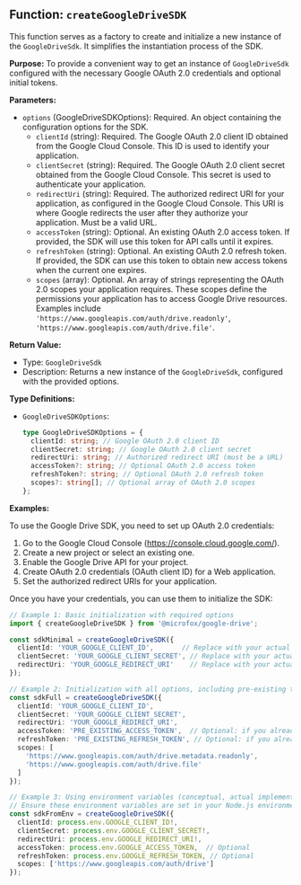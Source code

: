 ## Function: `createGoogleDriveSDK`

This function serves as a factory to create and initialize a new instance of the `GoogleDriveSdk`. It simplifies the instantiation process of the SDK.

**Purpose:**
To provide a convenient way to get an instance of `GoogleDriveSdk` configured with the necessary Google OAuth 2.0 credentials and optional initial tokens.

**Parameters:**

-   `options` (GoogleDriveSDKOptions): Required. An object containing the configuration options for the SDK.
    -   `clientId` (string): Required. The Google OAuth 2.0 client ID obtained from the Google Cloud Console. This ID is used to identify your application.
    -   `clientSecret` (string): Required. The Google OAuth 2.0 client secret obtained from the Google Cloud Console. This secret is used to authenticate your application.
    -   `redirectUri` (string): Required. The authorized redirect URI for your application, as configured in the Google Cloud Console. This URI is where Google redirects the user after they authorize your application. Must be a valid URL.
    -   `accessToken` (string): Optional. An existing OAuth 2.0 access token. If provided, the SDK will use this token for API calls until it expires.
    -   `refreshToken` (string): Optional. An existing OAuth 2.0 refresh token. If provided, the SDK can use this token to obtain new access tokens when the current one expires.
    -   `scopes` (array<string>): Optional. An array of strings representing the OAuth 2.0 scopes your application requires. These scopes define the permissions your application has to access Google Drive resources. Examples include `'https://www.googleapis.com/auth/drive.readonly'`, `'https://www.googleapis.com/auth/drive.file'`.

**Return Value:**

-   Type: `GoogleDriveSdk`
-   Description: Returns a new instance of the `GoogleDriveSdk`, configured with the provided options.

**Type Definitions:**

*   `GoogleDriveSDKOptions`:
    ```typescript
    type GoogleDriveSDKOptions = {
      clientId: string; // Google OAuth 2.0 client ID
      clientSecret: string; // Google OAuth 2.0 client secret
      redirectUri: string; // Authorized redirect URI (must be a URL)
      accessToken?: string; // Optional OAuth 2.0 access token
      refreshToken?: string; // Optional OAuth 2.0 refresh token
      scopes?: string[]; // Optional array of OAuth 2.0 scopes
    };
    ```

**Examples:**

To use the Google Drive SDK, you need to set up OAuth 2.0 credentials:

1.  Go to the Google Cloud Console (https://console.cloud.google.com/).
2.  Create a new project or select an existing one.
3.  Enable the Google Drive API for your project.
4.  Create OAuth 2.0 credentials (OAuth client ID) for a Web application.
5.  Set the authorized redirect URIs for your application.

Once you have your credentials, you can use them to initialize the SDK:

```typescript
// Example 1: Basic initialization with required options
import { createGoogleDriveSDK } from '@microfox/google-drive';

const sdkMinimal = createGoogleDriveSDK({
  clientId: 'YOUR_GOOGLE_CLIENT_ID',       // Replace with your actual client ID
  clientSecret: 'YOUR_GOOGLE_CLIENT_SECRET', // Replace with your actual client secret
  redirectUri: 'YOUR_GOOGLE_REDIRECT_URI'    // Replace with your actual redirect URI
});

// Example 2: Initialization with all options, including pre-existing tokens and scopes
const sdkFull = createGoogleDriveSDK({
  clientId: 'YOUR_GOOGLE_CLIENT_ID',
  clientSecret: 'YOUR_GOOGLE_CLIENT_SECRET',
  redirectUri: 'YOUR_GOOGLE_REDIRECT_URI',
  accessToken: 'PRE_EXISTING_ACCESS_TOKEN',  // Optional: if you already have an access token
  refreshToken: 'PRE_EXISTING_REFRESH_TOKEN', // Optional: if you already have a refresh token
  scopes: [
    'https://www.googleapis.com/auth/drive.metadata.readonly',
    'https://www.googleapis.com/auth/drive.file'
  ]
});

// Example 3: Using environment variables (conceptual, actual implementation might vary)
// Ensure these environment variables are set in your Node.js environment
const sdkFromEnv = createGoogleDriveSDK({
  clientId: process.env.GOOGLE_CLIENT_ID!,
  clientSecret: process.env.GOOGLE_CLIENT_SECRET!,
  redirectUri: process.env.GOOGLE_REDIRECT_URI!,
  accessToken: process.env.GOOGLE_ACCESS_TOKEN,  // Optional
  refreshToken: process.env.GOOGLE_REFRESH_TOKEN, // Optional
  scopes: ['https://www.googleapis.com/auth/drive']
});
```
